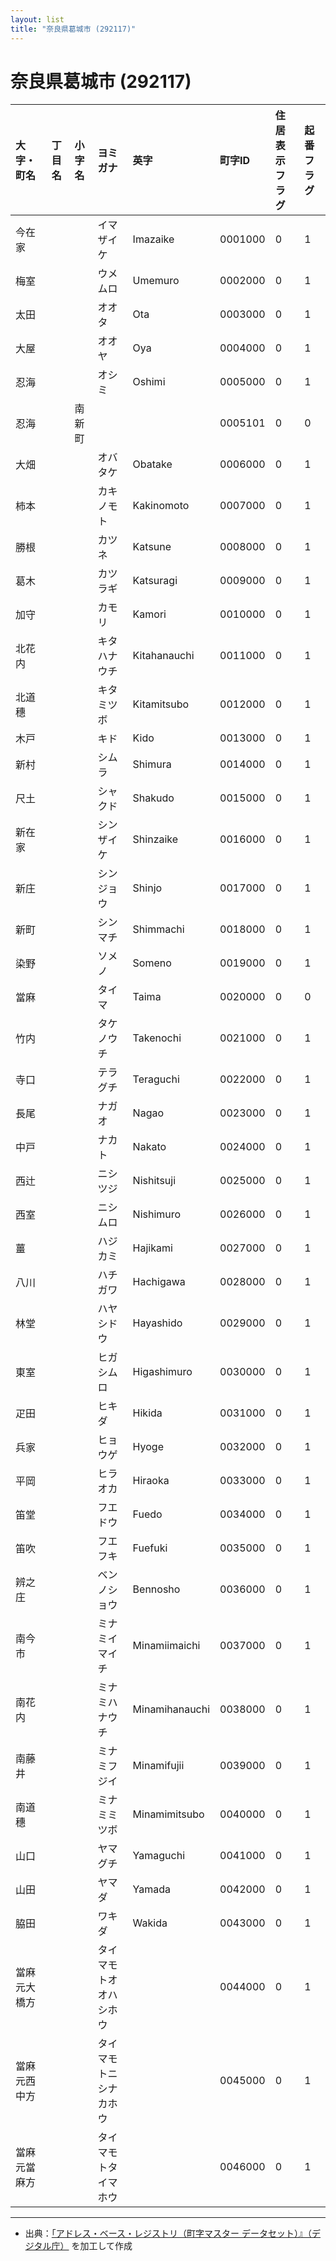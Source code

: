 ```yaml
---
layout: list
title: "奈良県葛城市 (292117)"
---
```


# 奈良県葛城市 (292117)

| 大字・町名 | 丁目名 | 小字名 | ヨミガナ | 英字 | 町字ID | 住居表示フラグ | 起番フラグ |
|:---|:---|:---|:---|:---|:---|:---|:---|
| 今在家 |  |  | イマザイケ | Imazaike | 0001000 | 0 | 1 |
| 梅室 |  |  | ウメムロ | Umemuro | 0002000 | 0 | 1 |
| 太田 |  |  | オオタ | Ota | 0003000 | 0 | 1 |
| 大屋 |  |  | オオヤ | Oya | 0004000 | 0 | 1 |
| 忍海 |  |  | オシミ | Oshimi | 0005000 | 0 | 1 |
| 忍海 |  | 南新町 |  |  | 0005101 | 0 | 0 |
| 大畑 |  |  | オバタケ | Obatake | 0006000 | 0 | 1 |
| 柿本 |  |  | カキノモト | Kakinomoto | 0007000 | 0 | 1 |
| 勝根 |  |  | カツネ | Katsune | 0008000 | 0 | 1 |
| 葛木 |  |  | カツラギ | Katsuragi | 0009000 | 0 | 1 |
| 加守 |  |  | カモリ | Kamori | 0010000 | 0 | 1 |
| 北花内 |  |  | キタハナウチ | Kitahanauchi | 0011000 | 0 | 1 |
| 北道穗 |  |  | キタミツボ | Kitamitsubo | 0012000 | 0 | 1 |
| 木戸 |  |  | キド | Kido | 0013000 | 0 | 1 |
| 新村 |  |  | シムラ | Shimura | 0014000 | 0 | 1 |
| 尺土 |  |  | シャクド | Shakudo | 0015000 | 0 | 1 |
| 新在家 |  |  | シンザイケ | Shinzaike | 0016000 | 0 | 1 |
| 新庄 |  |  | シンジョウ | Shinjo | 0017000 | 0 | 1 |
| 新町 |  |  | シンマチ | Shimmachi | 0018000 | 0 | 1 |
| 染野 |  |  | ソメノ | Someno | 0019000 | 0 | 1 |
| 當麻 |  |  | タイマ | Taima | 0020000 | 0 | 0 |
| 竹内 |  |  | タケノウチ | Takenochi | 0021000 | 0 | 1 |
| 寺口 |  |  | テラグチ | Teraguchi | 0022000 | 0 | 1 |
| 長尾 |  |  | ナガオ | Nagao | 0023000 | 0 | 1 |
| 中戸 |  |  | ナカト | Nakato | 0024000 | 0 | 1 |
| 西辻 |  |  | ニシツジ | Nishitsuji | 0025000 | 0 | 1 |
| 西室 |  |  | ニシムロ | Nishimuro | 0026000 | 0 | 1 |
| 薑 |  |  | ハジカミ | Hajikami | 0027000 | 0 | 1 |
| 八川 |  |  | ハチガワ | Hachigawa | 0028000 | 0 | 1 |
| 林堂 |  |  | ハヤシドウ | Hayashido | 0029000 | 0 | 1 |
| 東室 |  |  | ヒガシムロ | Higashimuro | 0030000 | 0 | 1 |
| 疋田 |  |  | ヒキダ | Hikida | 0031000 | 0 | 1 |
| 兵家 |  |  | ヒョウゲ | Hyoge | 0032000 | 0 | 1 |
| 平岡 |  |  | ヒラオカ | Hiraoka | 0033000 | 0 | 1 |
| 笛堂 |  |  | フエドウ | Fuedo | 0034000 | 0 | 1 |
| 笛吹 |  |  | フエフキ | Fuefuki | 0035000 | 0 | 1 |
| 辨之庄 |  |  | ベンノショウ | Bennosho | 0036000 | 0 | 1 |
| 南今市 |  |  | ミナミイマイチ | Minamiimaichi | 0037000 | 0 | 1 |
| 南花内 |  |  | ミナミハナウチ | Minamihanauchi | 0038000 | 0 | 1 |
| 南藤井 |  |  | ミナミフジイ | Minamifujii | 0039000 | 0 | 1 |
| 南道穗 |  |  | ミナミミツボ | Minamimitsubo | 0040000 | 0 | 1 |
| 山口 |  |  | ヤマグチ | Yamaguchi | 0041000 | 0 | 1 |
| 山田 |  |  | ヤマダ | Yamada | 0042000 | 0 | 1 |
| 脇田 |  |  | ワキダ | Wakida | 0043000 | 0 | 1 |
| 當麻元大橋方 |  |  | タイマモトオオハシホウ |  | 0044000 | 0 | 1 |
| 當麻元西中方 |  |  | タイマモトニシナカホウ |  | 0045000 | 0 | 1 |
| 當麻元當麻方 |  |  | タイマモトタイマホウ |  | 0046000 | 0 | 1 |

---

- 出典：[「アドレス・ベース・レジストリ（町字マスター データセット）』（デジタル庁）](https://www.digital.go.jp/policies/base_registry_address/) を加工して作成